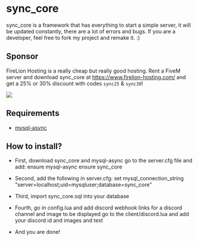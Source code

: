 # sync_core
sync_core is a framework that has everything to start a simple server, it will be updated constantly, there are a lot of errors and bugs. If you are a developer, feel free to fork my project and remake it. :)

## Sponsor
FireLion Hosting is a really cheap but really good hosting. Rent a FiveM server and download sync_core at https://www.firelion-hosting.com/ and get a 25% or 30% discount with codes `sync25` & `sync30`!

![](https://www.firelion-hosting.com/images/logo/logo.png)

## Requirements
- [mysql-async](https://github.com/brouznouf/fivem-mysql-async)

## How to install?
- First, 
download sync_core and mysql-async
go to the server.cfg file and add:
ensure mysql-async
ensure sync_core

 - Second,
 add the following in server.cfg:
  set mysql_connection_string "server=localhost;uid=mysqluser;database=sync_core"
  
  - Third,
  import sync_core.sql into your database
  
  - Fourth, 
  go in config.lua and add discord webhook links for a discord channel and image to be displayed
  go to the client/discord.lua and add your discord id and images and text
  
  - And you are done!
